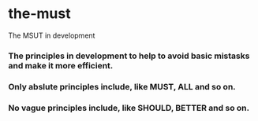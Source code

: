 # the-must
The MSUT in development
### The principles in development to help to avoid basic mistasks and make it more efficient.
### Only abslute principles include, like __MUST__, __ALL__ and so on.
### No vague principles include, like SHOULD, BETTER and so on.
